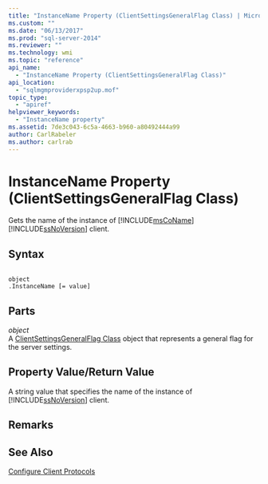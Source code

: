 ```yaml
---
title: "InstanceName Property (ClientSettingsGeneralFlag Class) | Microsoft Docs"
ms.custom: ""
ms.date: "06/13/2017"
ms.prod: "sql-server-2014"
ms.reviewer: ""
ms.technology: wmi
ms.topic: "reference"
api_name: 
  - "InstanceName Property (ClientSettingsGeneralFlag Class)"
api_location: 
  - "sqlmgmproviderxpsp2up.mof"
topic_type: 
  - "apiref"
helpviewer_keywords: 
  - "InstanceName property"
ms.assetid: 7de3c043-6c5a-4663-b960-a80492444a99
author: CarlRabeler
ms.author: carlrab
---
```

# InstanceName Property (ClientSettingsGeneralFlag Class)
  Gets the name of the instance of [!INCLUDE[msCoName](../../../includes/msconame-md.md)] [!INCLUDE[ssNoVersion](../../../includes/ssnoversion-md.md)] client.  
  
## Syntax  
  
```  
  
object  
.InstanceName [= value]  
```  
  
## Parts  
 *object*  
 A [ClientSettingsGeneralFlag Class](clientsettingsgeneralflag-class.md) object that represents a general flag for the server settings.  
  
## Property Value/Return Value  
 A string value that specifies the name of the instance of [!INCLUDE[ssNoVersion](../../../includes/ssnoversion-md.md)] client.  
  
## Remarks  
  
## See Also  
 [Configure Client Protocols](https://technet.microsoft.com/library/ms181035.aspx)  
  
  
